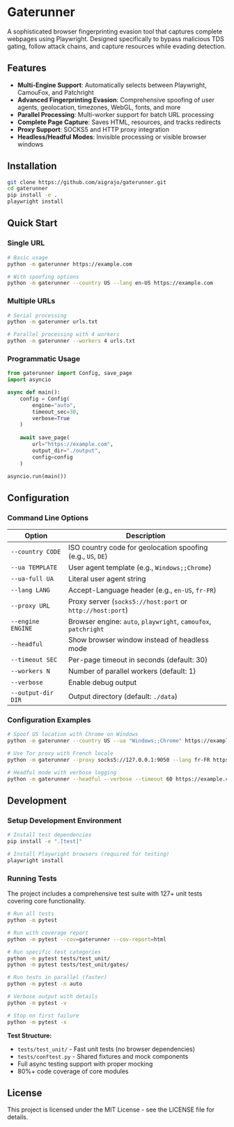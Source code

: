 # Gaterunner

A sophisticated browser fingerprinting evasion tool that captures complete webpages using Playwright. Designed specifically to bypass malicious TDS gating, follow attack chains, and capture resources while evading detection.

## Features

- **Multi-Engine Support**: Automatically selects between Playwright, CamouFox, and Patchright
- **Advanced Fingerprinting Evasion**: Comprehensive spoofing of user agents, geolocation, timezones, WebGL, fonts, and more
- **Parallel Processing**: Multi-worker support for batch URL processing
- **Complete Page Capture**: Saves HTML, resources, and tracks redirects
- **Proxy Support**: SOCKS5 and HTTP proxy integration
- **Headless/Headful Modes**: Invisible processing or visible browser windows

## Installation

```bash
git clone https://github.com/aigrajo/gaterunner.git
cd gaterunner
pip install -e .
playwright install
```

## Quick Start

### Single URL
```bash
# Basic usage
python -m gaterunner https://example.com

# With spoofing options
python -m gaterunner --country US --lang en-US https://example.com
```

### Multiple URLs
```bash
# Serial processing
python -m gaterunner urls.txt

# Parallel processing with 4 workers
python -m gaterunner --workers 4 urls.txt
```

### Programmatic Usage
```python
from gaterunner import Config, save_page
import asyncio

async def main():
    config = Config(
        engine="auto",
        timeout_sec=30,
        verbose=True
    )
    
    await save_page(
        url="https://example.com",
        output_dir="./output",
        config=config
    )

asyncio.run(main())
```

## Configuration

### Command Line Options

| Option | Description |
|--------|-------------|
| `--country CODE` | ISO country code for geolocation spoofing (e.g., `US`, `DE`) |
| `--ua TEMPLATE` | User agent template (e.g., `Windows;;Chrome`) |
| `--ua-full UA` | Literal user agent string |
| `--lang LANG` | Accept-Language header (e.g., `en-US`, `fr-FR`) |
| `--proxy URL` | Proxy server (`socks5://host:port` or `http://host:port`) |
| `--engine ENGINE` | Browser engine: `auto`, `playwright`, `camoufox`, `patchright` |
| `--headful` | Show browser window instead of headless mode |
| `--timeout SEC` | Per-page timeout in seconds (default: 30) |
| `--workers N` | Number of parallel workers (default: 1) |
| `--verbose` | Enable debug output |
| `--output-dir DIR` | Output directory (default: `./data`) |

### Configuration Examples

```bash
# Spoof US location with Chrome on Windows
python -m gaterunner --country US --ua "Windows;;Chrome" https://example.com

# Use Tor proxy with French locale
python -m gaterunner --proxy socks5://127.0.0.1:9050 --lang fr-FR https://example.com

# Headful mode with verbose logging
python -m gaterunner --headful --verbose --timeout 60 https://example.com
```

## Development

### Setup Development Environment

```bash
# Install test dependencies
pip install -e ".[test]"

# Install Playwright browsers (required for testing)
playwright install
```

### Running Tests

The project includes a comprehensive test suite with 127+ unit tests covering core functionality.

```bash
# Run all tests
python -m pytest

# Run with coverage report
python -m pytest --cov=gaterunner --cov-report=html

# Run specific test categories
python -m pytest tests/test_unit/
python -m pytest tests/test_unit/gates/

# Run tests in parallel (faster)
python -m pytest -n auto

# Verbose output with details
python -m pytest -v

# Stop on first failure
python -m pytest -x
```

**Test Structure:**
- `tests/test_unit/` - Fast unit tests (no browser dependencies)
- `tests/conftest.py` - Shared fixtures and mock components
- Full async testing support with proper mocking
- 80%+ code coverage of core modules

## License

This project is licensed under the MIT License - see the LICENSE file for details. 
